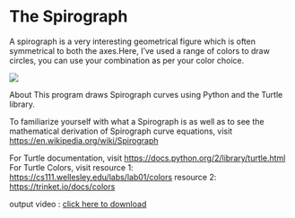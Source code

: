 #  The Spirograph
A spirograph is a very interesting geometrical figure which is often symmetrical to both the axes.Here, I’ve used a range of colors to draw circles, you can use your combination as per your color choice.

![](https://github.com/shreyamalogi/Awesome_Python_Scripts/blob/main/GUIScripts/spirograph/images/spirograph.png)

About This program draws Spirograph curves using Python and the Turtle library.

To familiarize yourself with what a Spirograph is as well as to see the mathematical derivation of Spirograph curve equations, visit https://en.wikipedia.org/wiki/Spirograph

For Turtle documentation, visit https://docs.python.org/2/library/turtle.html
For Turtle Colors, visit 
resource 1: https://cs111.wellesley.edu/labs/lab01/colors
resource 2: https://trinket.io/docs/colors

output video : [click here to download](https://github.com/shreyamalogi/Awesome_Python_Scripts/blob/main/GUIScripts/spirograph/spirograph.mp4)


